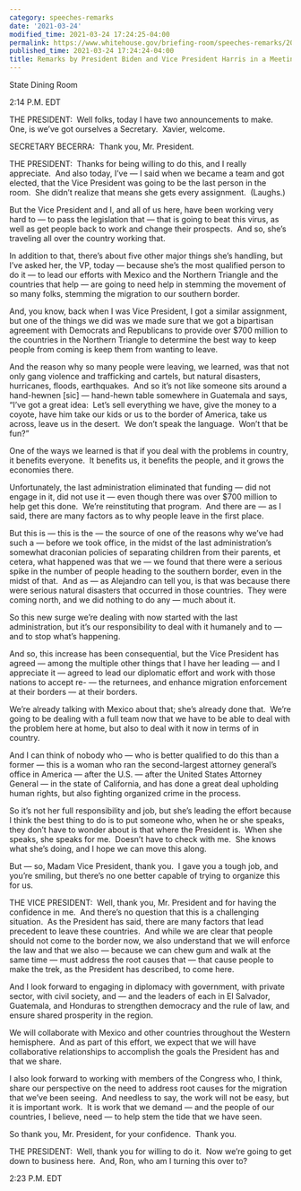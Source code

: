 ```yaml
---
category: speeches-remarks
date: '2021-03-24'
modified_time: 2021-03-24 17:24:25-04:00
permalink: https://www.whitehouse.gov/briefing-room/speeches-remarks/2021/03/24/remarks-by-president-biden-and-vice-president-harris-in-a-meeting-on-immigration/
published_time: 2021-03-24 17:24:24-04:00
title: Remarks by President Biden and Vice President Harris in a Meeting on Immigration
---
```

 
State Dining Room

2:14 P.M. EDT  
  
THE PRESIDENT:  Well folks, today I have two announcements to make. 
One, is we’ve got ourselves a Secretary.  Xavier, welcome.  
  
SECRETARY BECERRA:  Thank you, Mr. President.  
  
THE PRESIDENT:  Thanks for being willing to do this, and I really
appreciate.  And also today, I’ve — I said when we became a team and got
elected, that the Vice President was going to be the last person in the
room.  She didn’t realize that means she gets every assignment. 
(Laughs.)   
  
But the Vice President and I, and all of us here, have been working very
hard to — to pass the legislation that — that is going to beat this
virus, as well as get people back to work and change their prospects. 
And so, she’s traveling all over the country working that.  
  
In addition to that, there’s about five other major things she’s
handling, but I’ve asked her, the VP, today — because she’s the most
qualified person to do it — to lead our efforts with Mexico and the
Northern Triangle and the countries that help — are going to need help
in stemming the movement of so many folks, stemming the migration to our
southern border.  
  
And, you know, back when I was Vice President, I got a similar
assignment, but one of the things we did was we made sure that we got a
bipartisan agreement with Democrats and Republicans to provide over $700
million to the countries in the Northern Triangle to determine the best
way to keep people from coming is keep them from wanting to leave.  
  
And the reason why so many people were leaving, we learned, was that not
only gang violence and trafficking and cartels, but natural disasters,
hurricanes, floods, earthquakes.  And so it’s not like someone sits
around a hand-hewnen \[sic\] — hand-hewn table somewhere in Guatemala
and says, “I’ve got a great idea:  Let’s sell everything we have, give
the money to a coyote, have him take our kids or us to the border of
America, take us across, leave us in the desert.  We don’t speak the
language.  Won’t that be fun?”  
  
One of the ways we learned is that if you deal with the problems in
country, it benefits everyone.  It benefits us, it benefits the people,
and it grows the economies there.  
  
Unfortunately, the last administration eliminated that funding — did not
engage in it, did not use it — even though there was over $700 million
to help get this done.  We’re reinstituting that program.  And there are
— as I said, there are many factors as to why people leave in the first
place.   
  
But this is — this is the — the source of one of the reasons why we’ve
had such a — before we took office, in the midst of the last
administration’s somewhat draconian policies of separating children from
their parents, et cetera, what happened was that we — we found that
there were a serious spike in the number of people heading to the
southern border, even in the midst of that.  And as — as Alejandro can
tell you, is that was because there were serious natural disasters that
occurred in those countries.  They were coming north, and we did nothing
to do any — much about it.   
  
So this new surge we’re dealing with now started with the last
administration, but it’s our responsibility to deal with it humanely and
to — and to stop what’s happening.  
  
And so, this increase has been consequential, but the Vice President has
agreed — among the multiple other things that I have her leading — and I
appreciate it — agreed to lead our diplomatic effort and work with those
nations to accept re- — the returnees, and enhance migration enforcement
at their borders — at their borders.  
  
We’re already talking with Mexico about that; she’s already done that. 
We’re going to be dealing with a full team now that we have to be able
to deal with the problem here at home, but also to deal with it now in
terms of in country.   
  
And I can think of nobody who — who is better qualified to do this than
a former — this is a woman who ran the second-largest attorney general’s
office in America — after the U.S. — after the United States Attorney
General — in the state of California, and has done a great deal
upholding human rights, but also fighting organized crime in the
process.   
  
So it’s not her full responsibility and job, but she’s leading the
effort because I think the best thing to do is to put someone who, when
he or she speaks, they don’t have to wonder about is that where the
President is.  When she speaks, she speaks for me.  Doesn’t have to
check with me.  She knows what she’s doing, and I hope we can move this
along.   
  
But — so, Madam Vice President, thank you.  I gave you a tough job, and
you’re smiling, but there’s no one better capable of trying to organize
this for us.  
  
THE VICE PRESIDENT:  Well, thank you, Mr. President and for having the
confidence in me.  And there’s no question that this is a challenging
situation.  As the President has said, there are many factors that lead
precedent to leave these countries.  And while we are clear that people
should not come to the border now, we also understand that we will
enforce the law and that we also — because we can chew gum and walk at
the same time — must address the root causes that — that cause people to
make the trek, as the President has described, to come here.   
  
And I look forward to engaging in diplomacy with government, with
private sector, with civil society, and — and the leaders of each in El
Salvador, Guatemala, and Honduras to strengthen democracy and the rule
of law, and ensure shared prosperity in the region.   
  
We will collaborate with Mexico and other countries throughout the
Western hemisphere.  And as part of this effort, we expect that we will
have collaborative relationships to accomplish the goals the President
has and that we share.   
  
I also look forward to working with members of the Congress who, I
think, share our perspective on the need to address root causes for the
migration that we’ve been seeing.  And needless to say, the work will
not be easy, but it is important work.  It is work that we demand — and
the people of our countries, I believe, need — to help stem the tide
that we have seen.   
  
So thank you, Mr. President, for your confidence.  Thank you.  
  
THE PRESIDENT:  Well, thank you for willing to do it.  Now we’re going
to get down to business here.  And, Ron, who am I turning this over
to?  
  
2:23 P.M. EDT
